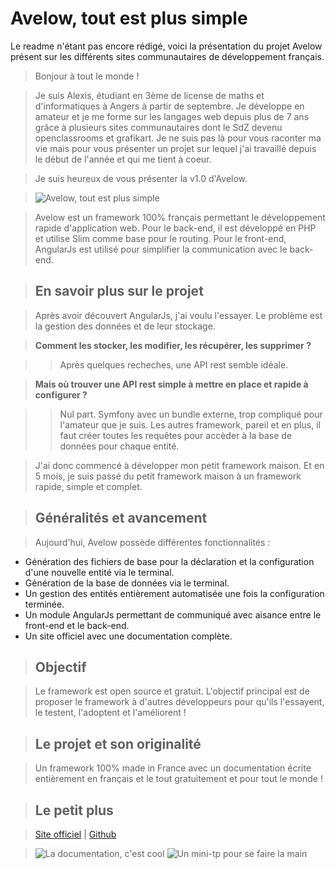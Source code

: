 # Avelow, tout est plus simple

Le readme n'étant pas encore rédigé, voici la présentation du projet Avelow présent sur les différents sites communautaires de développement français.

> Bonjour à tout le monde !

> Je suis Alexis, étudiant en 3ème de license de maths et d'informatiques à Angers à partir de septembre. Je développe en amateur et je me forme sur les langages web depuis plus de 7 ans grâce à plusieurs sites communautaires dont le SdZ devenu openclassrooms et grafikart. Je ne suis pas là pour vous raconter ma vie mais pour vous présenter un projet sur lequel j'ai travaillé depuis le début de l'année et qui me tient à coeur.

> Je suis heureux de vous présenter la v1.0 d'Avelow.

> ![Avelow, tout est plus simple](urlimg "Avelow, tout est plus simple")


>Avelow est un framework 100% français permettant le développement rapide d'application web. Pour le back-end, il est développé en PHP et utilise Slim comme base pour le routing. Pour le front-end, AngularJs est utilisé pour simplifier la communication avec le back-end.

> ## En savoir plus sur le projet

> Après avoir découvert AngularJs, j'ai voulu l'essayer. Le problème est la gestion des données et de leur stockage.

> **Comment les stocker, les modifier, les récupérer, les supprimer ?**

> > Après quelques recheches, une API rest semble idéale.

> **Mais où trouver une API rest simple à mettre en place et rapide à configurer ?**

> > Nul part. Symfony avec un bundle externe, trop compliqué pour l'amateur que je suis. Les autres framework, pareil et en plus, il faut créer toutes les requêtes pour accèder à la base de données pour chaque entité.

> J'ai donc commencé à développer mon petit framework maison. Et en 5 mois, je suis passé du petit framework maison à un framework rapide, simple et complet.

> ## Généralités et avancement

> Aujourd'hui, Avelow possède différentes fonctionnalités :
- Génération des fichiers de base pour la déclaration et la configuration d'une nouvelle entité via le terminal.
- Génération de la base de données via le terminal.
- Un gestion des entités entièrement automatisée une fois la configuration terminée.
- Un module AngularJs permettant de communiqué avec aisance entre le front-end et le back-end.
- Un site officiel avec une documentation complète.

> ## Objectif

> Le framework est open source et gratuit. L'objectif principal est de proposer le framework à d'autres développeurs pour qu'ils l'essayent, le testent, l'adoptent et l'améliorent !

> ## Le projet et son originalité

> Un framework 100% made in France avec un documentation écrite entièrement en français et le tout gratuitement et pour tout le monde !

> ## Le petit plus

> [Site officiel](http://www.avelow.fr) | [Github](http://www.github.com/Avelow/avelow)

> ![La documentation, c'est cool](urlimg "La documentation, c'est cool")
![Un mini-tp pour se faire la main](urlimg "Un mini-tp pour se faire la main")
